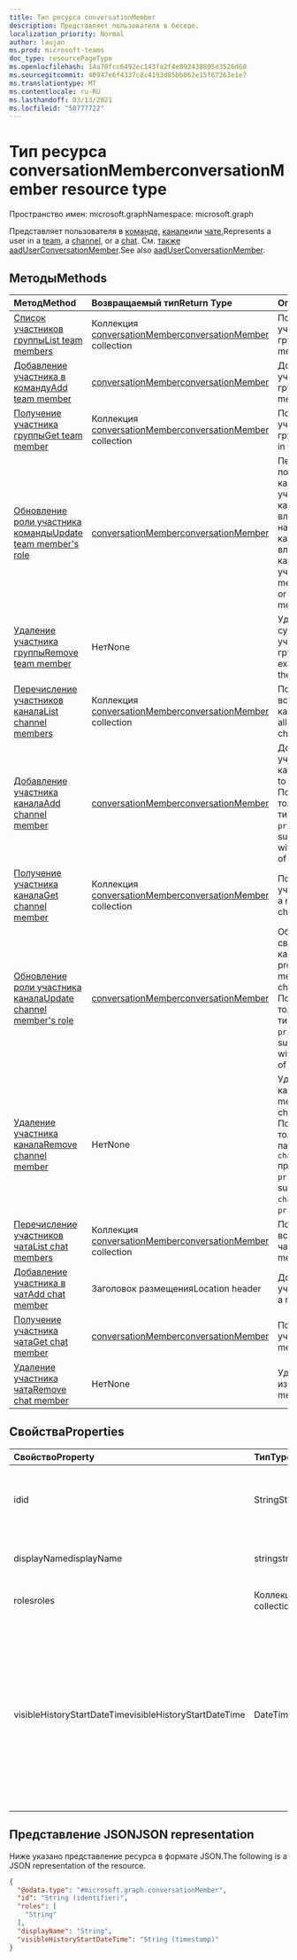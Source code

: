 ```yaml
---
title: Тип ресурса conversationMember
description: Представляет пользователя в беседе.
localization_priority: Normal
author: laujan
ms.prod: microsoft-teams
doc_type: resourcePageType
ms.openlocfilehash: 14a70fcc6492ec143fa2f4e892438805d3526d60
ms.sourcegitcommit: 40947e6f4337c8c4193d85bb862e15f67263e1e7
ms.translationtype: MT
ms.contentlocale: ru-RU
ms.lasthandoff: 03/13/2021
ms.locfileid: "50777722"
---
```

# <a name="conversationmember-resource-type"></a><span data-ttu-id="d2d70-103">Тип ресурса conversationMember</span><span class="sxs-lookup"><span data-stu-id="d2d70-103">conversationMember resource type</span></span>

<span data-ttu-id="d2d70-104">Пространство имен: microsoft.graph</span><span class="sxs-lookup"><span data-stu-id="d2d70-104">Namespace: microsoft.graph</span></span>

<span data-ttu-id="d2d70-105">Представляет пользователя в [команде,](team.md) [канале](channel.md)или [чате.](chat.md)</span><span class="sxs-lookup"><span data-stu-id="d2d70-105">Represents a user in a [team](team.md), a [channel](channel.md), or a [chat](chat.md).</span></span>
<span data-ttu-id="d2d70-106">См. [также aadUserConversationMember](aaduserconversationmember.md).</span><span class="sxs-lookup"><span data-stu-id="d2d70-106">See also [aadUserConversationMember](aaduserconversationmember.md).</span></span>

## <a name="methods"></a><span data-ttu-id="d2d70-107">Методы</span><span class="sxs-lookup"><span data-stu-id="d2d70-107">Methods</span></span>

| <span data-ttu-id="d2d70-108">Метод</span><span class="sxs-lookup"><span data-stu-id="d2d70-108">Method</span></span>       | <span data-ttu-id="d2d70-109">Возвращаемый тип</span><span class="sxs-lookup"><span data-stu-id="d2d70-109">Return Type</span></span>  |<span data-ttu-id="d2d70-110">Описание</span><span class="sxs-lookup"><span data-stu-id="d2d70-110">Description</span></span>|
|:---------------|:--------|:----------|
|[<span data-ttu-id="d2d70-111">Список участников группы</span><span class="sxs-lookup"><span data-stu-id="d2d70-111">List team members</span></span>](../api/team-list-members.md)|<span data-ttu-id="d2d70-112">Коллекция [conversationMember](../resources/conversationmember.md)</span><span class="sxs-lookup"><span data-stu-id="d2d70-112">[conversationMember](../resources/conversationmember.md) collection</span></span>|<span data-ttu-id="d2d70-113">Получение списка участников группы.</span><span class="sxs-lookup"><span data-stu-id="d2d70-113">Get the list of members in the team.</span></span>|
|[<span data-ttu-id="d2d70-114">Добавление участника в команду</span><span class="sxs-lookup"><span data-stu-id="d2d70-114">Add team member</span></span>](../api/team-post-members.md)|[<span data-ttu-id="d2d70-115">conversationMember</span><span class="sxs-lookup"><span data-stu-id="d2d70-115">conversationMember</span></span>](../resources/conversationmember.md)|<span data-ttu-id="d2d70-116">Добавление нового участника в группу.</span><span class="sxs-lookup"><span data-stu-id="d2d70-116">Add a new member to the team.</span></span>|
|[<span data-ttu-id="d2d70-117">Получение участника группы</span><span class="sxs-lookup"><span data-stu-id="d2d70-117">Get team member</span></span>](../api/team-get-members.md) | <span data-ttu-id="d2d70-118">Коллекция [conversationMember](conversationmember.md)</span><span class="sxs-lookup"><span data-stu-id="d2d70-118">[conversationMember](conversationmember.md) collection</span></span> | <span data-ttu-id="d2d70-119">Получение участника группы.</span><span class="sxs-lookup"><span data-stu-id="d2d70-119">Get a member in the team.</span></span>|
|[<span data-ttu-id="d2d70-120">Обновление роли участника команды</span><span class="sxs-lookup"><span data-stu-id="d2d70-120">Update team member's role</span></span>](../api/team-update-members.md)|[<span data-ttu-id="d2d70-121">conversationMember</span><span class="sxs-lookup"><span data-stu-id="d2d70-121">conversationMember</span></span>](../resources/conversationmember.md)|<span data-ttu-id="d2d70-122">Перевод пользователя из категории участников в категорию владельцев или наоборот, из категории владельцев в категорию обычных участников.</span><span class="sxs-lookup"><span data-stu-id="d2d70-122">Change a member to an owner or back to a regular member.</span></span>|
|[<span data-ttu-id="d2d70-123">Удаление участника группы</span><span class="sxs-lookup"><span data-stu-id="d2d70-123">Remove team member</span></span>](../api/team-delete-members.md)|<span data-ttu-id="d2d70-124">Нет</span><span class="sxs-lookup"><span data-stu-id="d2d70-124">None</span></span>|<span data-ttu-id="d2d70-125">Удаление существующего участника из группы.</span><span class="sxs-lookup"><span data-stu-id="d2d70-125">Remove an existing member from the team.</span></span>|
|[<span data-ttu-id="d2d70-126">Перечисление участников канала</span><span class="sxs-lookup"><span data-stu-id="d2d70-126">List channel members</span></span>](../api/channel-list-members.md) | <span data-ttu-id="d2d70-127">Коллекция [conversationMember](conversationmember.md)</span><span class="sxs-lookup"><span data-stu-id="d2d70-127">[conversationMember](conversationmember.md) collection</span></span> | <span data-ttu-id="d2d70-128">Получение списка всех участников канала.</span><span class="sxs-lookup"><span data-stu-id="d2d70-128">Get the list of all members in a channel.</span></span>|
|[<span data-ttu-id="d2d70-129">Добавление участника канала</span><span class="sxs-lookup"><span data-stu-id="d2d70-129">Add channel member</span></span>](../api/channel-post-members.md) | [<span data-ttu-id="d2d70-130">conversationMember</span><span class="sxs-lookup"><span data-stu-id="d2d70-130">conversationMember</span></span>](conversationmember.md) | <span data-ttu-id="d2d70-131">Добавление участника в канал.</span><span class="sxs-lookup"><span data-stu-id="d2d70-131">Add a member to a channel.</span></span> <span data-ttu-id="d2d70-132">Поддерживается только для `channel` с типом членства `private`.</span><span class="sxs-lookup"><span data-stu-id="d2d70-132">Only supported for `channel` with membershipType of `private`.</span></span>|
|[<span data-ttu-id="d2d70-133">Получение участника канала</span><span class="sxs-lookup"><span data-stu-id="d2d70-133">Get channel member</span></span>](../api/channel-get-members.md) | <span data-ttu-id="d2d70-134">Коллекция [conversationMember](conversationmember.md)</span><span class="sxs-lookup"><span data-stu-id="d2d70-134">[conversationMember](conversationmember.md) collection</span></span> | <span data-ttu-id="d2d70-135">Получение участника канала.</span><span class="sxs-lookup"><span data-stu-id="d2d70-135">Get a member in a channel.</span></span>|
|[<span data-ttu-id="d2d70-136">Обновление роли участника канала</span><span class="sxs-lookup"><span data-stu-id="d2d70-136">Update channel member's role</span></span>](../api/channel-update-members.md) | [<span data-ttu-id="d2d70-137">conversationMember</span><span class="sxs-lookup"><span data-stu-id="d2d70-137">conversationMember</span></span>](conversationmember.md) | <span data-ttu-id="d2d70-138">Обновление свойства участника канала.</span><span class="sxs-lookup"><span data-stu-id="d2d70-138">Update the properties of a member of the channel.</span></span> <span data-ttu-id="d2d70-139">Поддерживается только для канала с типом членства `private`.</span><span class="sxs-lookup"><span data-stu-id="d2d70-139">Only supported for channel with membershipType of `private`.</span></span>|
|[<span data-ttu-id="d2d70-140">Удаление участника канала</span><span class="sxs-lookup"><span data-stu-id="d2d70-140">Remove channel member</span></span>](../api/channel-delete-members.md) | <span data-ttu-id="d2d70-141">Нет</span><span class="sxs-lookup"><span data-stu-id="d2d70-141">None</span></span> | <span data-ttu-id="d2d70-142">Удаление участника канала.</span><span class="sxs-lookup"><span data-stu-id="d2d70-142">Delete a member from a channel.</span></span> <span data-ttu-id="d2d70-143">Поддерживается, только если параметру `channelType` присвоено значение `private`.</span><span class="sxs-lookup"><span data-stu-id="d2d70-143">Only supported for `channelType` of `private`.</span></span>|
|[<span data-ttu-id="d2d70-144">Перечисление участников чата</span><span class="sxs-lookup"><span data-stu-id="d2d70-144">List chat members</span></span>](../api/chat-list-members.md) | <span data-ttu-id="d2d70-145">Коллекция [conversationMember](conversationmember.md)</span><span class="sxs-lookup"><span data-stu-id="d2d70-145">[conversationMember](conversationmember.md) collection</span></span> | <span data-ttu-id="d2d70-146">Получение списка всех участников чата.</span><span class="sxs-lookup"><span data-stu-id="d2d70-146">Get the list of all members in a chat.</span></span>|
|[<span data-ttu-id="d2d70-147">Добавление участника в чат</span><span class="sxs-lookup"><span data-stu-id="d2d70-147">Add chat member</span></span>](../api/chat-post-members.md) | <span data-ttu-id="d2d70-148">Заголовок размещения</span><span class="sxs-lookup"><span data-stu-id="d2d70-148">Location header</span></span> | <span data-ttu-id="d2d70-149">Добавление участника в чат.</span><span class="sxs-lookup"><span data-stu-id="d2d70-149">Add a member to a chat.</span></span>| 
|[<span data-ttu-id="d2d70-150">Получение участника чата</span><span class="sxs-lookup"><span data-stu-id="d2d70-150">Get chat member</span></span>](../api/chat-get-members.md) | [<span data-ttu-id="d2d70-151">conversationMember</span><span class="sxs-lookup"><span data-stu-id="d2d70-151">conversationMember</span></span>](conversationmember.md) | <span data-ttu-id="d2d70-152">Получение участника чата.</span><span class="sxs-lookup"><span data-stu-id="d2d70-152">Get a member in a chat.</span></span>|
|[<span data-ttu-id="d2d70-153">Удаление участника чата</span><span class="sxs-lookup"><span data-stu-id="d2d70-153">Remove chat member</span></span>](../api/chat-delete-members.md) | <span data-ttu-id="d2d70-154">Нет</span><span class="sxs-lookup"><span data-stu-id="d2d70-154">None</span></span> | <span data-ttu-id="d2d70-155">Удаление участника из чата.</span><span class="sxs-lookup"><span data-stu-id="d2d70-155">Remove a member from a chat.</span></span>| 

## <a name="properties"></a><span data-ttu-id="d2d70-156">Свойства</span><span class="sxs-lookup"><span data-stu-id="d2d70-156">Properties</span></span>

| <span data-ttu-id="d2d70-157">Свойство</span><span class="sxs-lookup"><span data-stu-id="d2d70-157">Property</span></span>   | <span data-ttu-id="d2d70-158">Тип</span><span class="sxs-lookup"><span data-stu-id="d2d70-158">Type</span></span> |<span data-ttu-id="d2d70-159">Описание</span><span class="sxs-lookup"><span data-stu-id="d2d70-159">Description</span></span>|
|:---------------|:--------|:----------|
|<span data-ttu-id="d2d70-160">id</span><span class="sxs-lookup"><span data-stu-id="d2d70-160">id</span></span>|<span data-ttu-id="d2d70-161">String</span><span class="sxs-lookup"><span data-stu-id="d2d70-161">String</span></span>| <span data-ttu-id="d2d70-162">Только для чтения.</span><span class="sxs-lookup"><span data-stu-id="d2d70-162">Read-only.</span></span> <span data-ttu-id="d2d70-163">Уникальный идентификатор пользователя.</span><span class="sxs-lookup"><span data-stu-id="d2d70-163">Unique ID of the user.</span></span>|
|<span data-ttu-id="d2d70-164">displayName</span><span class="sxs-lookup"><span data-stu-id="d2d70-164">displayName</span></span>| <span data-ttu-id="d2d70-165">string</span><span class="sxs-lookup"><span data-stu-id="d2d70-165">string</span></span> | <span data-ttu-id="d2d70-166">Отображаемое имя пользователя.</span><span class="sxs-lookup"><span data-stu-id="d2d70-166">The display name of the user.</span></span> |
|<span data-ttu-id="d2d70-167">roles</span><span class="sxs-lookup"><span data-stu-id="d2d70-167">roles</span></span>| <span data-ttu-id="d2d70-168">Коллекция строк</span><span class="sxs-lookup"><span data-stu-id="d2d70-168">string collection</span></span> | <span data-ttu-id="d2d70-169">Роли этого пользователя.</span><span class="sxs-lookup"><span data-stu-id="d2d70-169">The roles for that user.</span></span> |
|<span data-ttu-id="d2d70-170">visibleHistoryStartDateTime</span><span class="sxs-lookup"><span data-stu-id="d2d70-170">visibleHistoryStartDateTime</span></span>| <span data-ttu-id="d2d70-171">DateTimeOffset</span><span class="sxs-lookup"><span data-stu-id="d2d70-171">DateTimeOffset</span></span> | <span data-ttu-id="d2d70-172">Метка времени, обозначающая, насколько глубоко участник беседы может видеть историю беседы.</span><span class="sxs-lookup"><span data-stu-id="d2d70-172">The timestamp denoting how far back a conversation's history is shared with the conversation member.</span></span> <span data-ttu-id="d2d70-173">Это свойство можно задать только для участников чата.</span><span class="sxs-lookup"><span data-stu-id="d2d70-173">This property is settable only for members of a chat.</span></span> |

## <a name="json-representation"></a><span data-ttu-id="d2d70-174">Представление JSON</span><span class="sxs-lookup"><span data-stu-id="d2d70-174">JSON representation</span></span>

<span data-ttu-id="d2d70-175">Ниже указано представление ресурса в формате JSON.</span><span class="sxs-lookup"><span data-stu-id="d2d70-175">The following is a JSON representation of the resource.</span></span>

<!-- {
  "blockType": "resource",
  "keyProperty": "id",
  "@odata.type": "microsoft.graph.conversationMember",
  "baseType": "microsoft.graph.entity",
  "openType": false
}
-->
``` json
{
  "@odata.type": "#microsoft.graph.conversationMember",
  "id": "String (identifier)",
  "roles": [
    "String"
  ],
  "displayName": "String",
  "visibleHistoryStartDateTime": "String (timestamp)"
}
```

<!-- uuid: 16cd6b66-4b1a-43a1-adaf-3a886856ed98
2019-02-04 14:57:30 UTC -->
<!-- {
  "type": "#page.annotation",
  "description": "conversationMember resource",
  "keywords": "",
  "section": "documentation",
  "tocPath": ""
}-->


